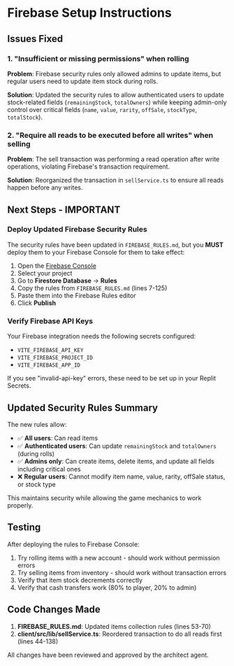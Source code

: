 # Firebase Setup Instructions

## Issues Fixed

### 1. "Insufficient or missing permissions" when rolling
**Problem**: Firebase security rules only allowed admins to update items, but regular users need to update item stock during rolls.

**Solution**: Updated the security rules to allow authenticated users to update stock-related fields (`remainingStock`, `totalOwners`) while keeping admin-only control over critical fields (`name`, `value`, `rarity`, `offSale`, `stockType`, `totalStock`).

### 2. "Require all reads to be executed before all writes" when selling
**Problem**: The sell transaction was performing a read operation after write operations, violating Firebase's transaction requirement.

**Solution**: Reorganized the transaction in `sellService.ts` to ensure all reads happen before any writes.

## Next Steps - IMPORTANT

### Deploy Updated Firebase Security Rules

The security rules have been updated in `FIREBASE_RULES.md`, but you **MUST** deploy them to your Firebase Console for them to take effect:

1. Open the [Firebase Console](https://console.firebase.google.com/)
2. Select your project
3. Go to **Firestore Database** → **Rules**
4. Copy the rules from `FIREBASE_RULES.md` (lines 7-125)
5. Paste them into the Firebase Rules editor
6. Click **Publish**

### Verify Firebase API Keys

Your Firebase integration needs the following secrets configured:
- `VITE_FIREBASE_API_KEY`
- `VITE_FIREBASE_PROJECT_ID`
- `VITE_FIREBASE_APP_ID`

If you see "invalid-api-key" errors, these need to be set up in your Replit Secrets.

## Updated Security Rules Summary

The new rules allow:
- ✅ **All users**: Can read items
- ✅ **Authenticated users**: Can update `remainingStock` and `totalOwners` (during rolls)
- ✅ **Admins only**: Can create items, delete items, and update all fields including critical ones
- ❌ **Regular users**: Cannot modify item name, value, rarity, offSale status, or stock type

This maintains security while allowing the game mechanics to work properly.

## Testing

After deploying the rules to Firebase Console:
1. Try rolling items with a new account - should work without permission errors
2. Try selling items from inventory - should work without transaction errors
3. Verify that item stock decrements correctly
4. Verify that cash transfers work (80% to player, 20% to admin)

## Code Changes Made

1. **FIREBASE_RULES.md**: Updated items collection rules (lines 53-70)
2. **client/src/lib/sellService.ts**: Reordered transaction to do all reads first (lines 44-138)

All changes have been reviewed and approved by the architect agent.
